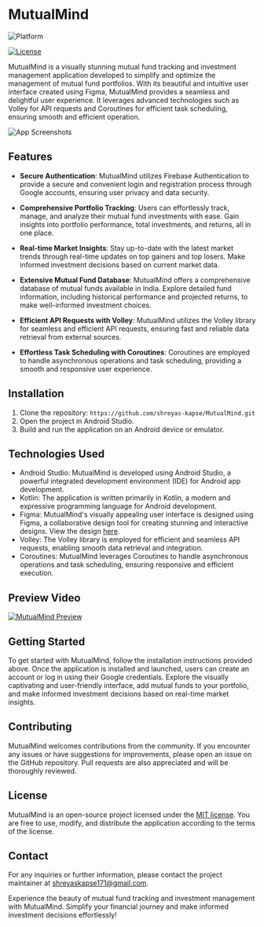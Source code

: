 # MutualMind

![Platform](https://img.shields.io/badge/Platform%20-Android-blue)

[![License](https://img.shields.io/badge/license-MIT-blue.svg)](LICENSE)

MutualMind is a visually stunning mutual fund tracking and investment management application developed to simplify and optimize the management of mutual fund portfolios. With its beautiful and intuitive user interface created using Figma, MutualMind provides a seamless and delightful user experience. It leverages advanced technologies such as Volley for API requests and Coroutines for efficient task scheduling, ensuring smooth and efficient operation.

![App Screenshots](screenshots.png)

## Features

- **Secure Authentication**: MutualMind utilizes Firebase Authentication to provide a secure and convenient login and registration process through Google accounts, ensuring user privacy and data security.

- **Comprehensive Portfolio Tracking**: Users can effortlessly track, manage, and analyze their mutual fund investments with ease. Gain insights into portfolio performance, total investments, and returns, all in one place.

- **Real-time Market Insights**: Stay up-to-date with the latest market trends through real-time updates on top gainers and top losers. Make informed investment decisions based on current market data.

- **Extensive Mutual Fund Database**: MutualMind offers a comprehensive database of mutual funds available in India. Explore detailed fund information, including historical performance and projected returns, to make well-informed investment choices.

- **Efficient API Requests with Volley**: MutualMind utilizes the Volley library for seamless and efficient API requests, ensuring fast and reliable data retrieval from external sources.

- **Effortless Task Scheduling with Coroutines**: Coroutines are employed to handle asynchronous operations and task scheduling, providing a smooth and responsive user experience.

## Installation

1. Clone the repository: `https://github.com/shreyas-kapse/MutualMind.git`
2. Open the project in Android Studio.
3. Build and run the application on an Android device or emulator.

## Technologies Used

- Android Studio: MutualMind is developed using Android Studio, a powerful integrated development environment (IDE) for Android app development.
- Kotlin: The application is written primarily in Kotlin, a modern and expressive programming language for Android development.
- Figma: MutualMind's visually appealing user interface is designed using Figma, a collaborative design tool for creating stunning and interactive designs. View the design [here](https://www.figma.com/file/T1ViZKsLNFH63jLq9jF1mo/Untitled?type=design&node-id=0%3A1&t=45t6l3pqINs0RlXq-1).
- Volley: The Volley library is employed for efficient and seamless API requests, enabling smooth data retrieval and integration.
- Coroutines: MutualMind leverages Coroutines to handle asynchronous operations and task scheduling, ensuring responsive and efficient execution.

## Preview Video

[![MutualMind Preview](https://img.youtube.com/vi/your-youtube-video-id/0.jpg)](https://www.youtube.com/watch?v=your-youtube-video-id)

## Getting Started

To get started with MutualMind, follow the installation instructions provided above. Once the application is installed and launched, users can create an account or log in using their Google credentials. Explore the visually captivating and user-friendly interface, add mutual funds to your portfolio, and make informed investment decisions based on real-time market insights.

## Contributing

MutualMind welcomes contributions from the community. If you encounter any issues or have suggestions for improvements, please open an issue on the GitHub repository. Pull requests are also appreciated and will be thoroughly reviewed.

## License

MutualMind is an open-source project licensed under the [MIT license](LICENSE). You are free to use, modify, and distribute the application according to the terms of the license.

## Contact

For any inquiries or further information, please contact the project maintainer at [shreyaskapse171@gmail.com](mailto:your-shreyaskapse171@gmail.com).

Experience the beauty of mutual fund tracking and investment management with MutualMind. Simplify your financial journey and make informed investment decisions effortlessly!
